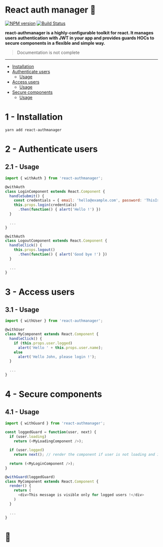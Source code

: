 # React auth manager 🔑

[![NPM version](https://img.shields.io/npm/v/react-authmanager.svg)](https://www.npmjs.com/package/react-authmanager)
[![Build Status](https://travis-ci.org/pierrecabriere/react-authmanager.svg?branch=master)](https://travis-ci.org/pierrecabriere/react-authmanager)

**react-authmanager is a highly-configurable toolkit for react. It manages users authentication with JWT in your app and provides guards HOCs to secure components in a flexible and simple way.**

> Documentation is not complete

---

- [Installation](#1---installation)
- [Authenticate users](#2---authenticate-users)
    - [Usage](#21---usage)
- [Access users](#3---access-users)
    - [Usage](#31---usage)
- [Secure components](#4---secure-components)
    - [Usage](#41---usage)

# 1 - Installation
```
yarn add react-authmanager
```

# 2 - Authenticate users

## 2.1 - Usage
```js
import { withAuth } from 'react-authmanager';

@withAuth
class LoginComponent extends React.Component {
  handleSubmit() {
    const credentials = { email: 'hello@example.com', password: 'ThisIsASecret' }; // or whatever you want
    this.props.login(credentials)
      .then(function() { alert('Hello !') })
  }
  
  ...
}

@withAuth
class LogoutComponent extends React.Component {
  handleClick() {
    this.props.logout()
      .then(function() { alert('Good bye !') })
  }
  
  ...
}
```

# 3 - Access users

## 3.1 - Usage
```js
import { withUser } from 'react-authmanager';

@withUser
class MyComponent extends React.Component {
  handleClick() {
    if (this.props.user.logged)
      alert('Hello ' + this.props.user.name);
    else
      alert('Hello John, please login !');
  }
  
  ...
}
```

# 4 - Secure components

## 4.1 - Usage
```js
import { withGuard } from 'react-authmanager';

const loggedGuard = function(user, next) {
  if (user.loading)
    return (<MyLoadingComponent />);
  
  if (user.logged)
    return next(); // render the component if user is not loading and is logged
  
  return (<MyLoginComponent />);
}

@withGuard(loggedGuard)
class MyComponent extends React.Component {
  render() {
    return (
      <div>This message is visible only for logged users !</div>
    )
  }
  
  ...
}
```

# 🚀